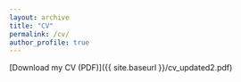 ```yaml
---
layout: archive
title: "CV"
permalink: /cv/
author_profile: true
---
```


[Download my CV (PDF)]({{ site.baseurl }}/cv_updated2.pdf)
